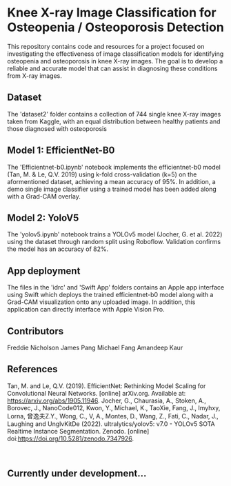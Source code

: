 # Knee X-ray Image Classification for Osteopenia / Osteoporosis Detection
This repository contains code and resources for a project focused on investigating the effectiveness of image classification models for identifying osteopenia and osteoporosis in knee X-ray images. The goal is to develop a reliable and accurate model that can assist in diagnosing these conditions from X-ray images.
## Dataset
The 'dataset2' folder contains a collection of 744 single knee X-ray images taken from Kaggle, with an equal distribution between healthy patients and those diagnosed with osteoporosis
## Model 1: EfficientNet-B0
The 'Efficientnet-b0.ipynb' notebook implements the efficientnet-b0 model (Tan, M. & Le, Q.V. 2019) using k-fold cross-validation (k=5) on the aformentioned dataset, achieving a mean accuracy of 95%. In addition, a demo single image classifier using a trained model has been added along with a Grad-CAM overlay.

## Model 2: YoloV5
The 'yolov5.ipynb' notebook trains a YOLOv5 model (Jocher, G. et al. 2022) using the dataset through random split using Roboflow. Validation confirms the model has an accuracy of 82%.

## App deployment
The files in the 'idrc' and 'Swift App' folders contains an Apple app interface using Swift which deploys the trained efficientnet-b0 model along with a Grad-CAM visualization onto any uploaded image. In addition, this application can directly interface with Apple Vision Pro.

## Contributors
Freddie Nicholson
James Pang
Michael Fang
Amandeep Kaur

## References
Tan, M. and Le, Q.V. (2019). EfficientNet: Rethinking Model Scaling for Convolutional Neural Networks. [online] arXiv.org. Available at: https://arxiv.org/abs/1905.11946.
Jocher, G., Chaurasia, A., Stoken, A., Borovec, J., NanoCode012, Kwon, Y., Michael, K., TaoXie, Fang, J., Imyhxy, Lorna, 曾逸夫Z.Y., Wong, C., V, A., Montes, D., Wang, Z., Fati, C., Nadar, J., Laughing and UnglvKitDe (2022). ultralytics/yolov5: v7.0 - YOLOv5 SOTA Realtime Instance Segmentation. Zenodo. [online] doi:https://doi.org/10.5281/zenodo.7347926.

‌

## Currently under development...
